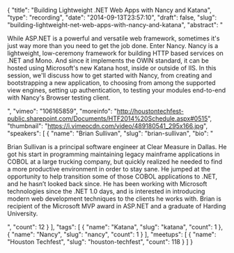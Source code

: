 {
  "title": "Building Lightweight .NET Web Apps with Nancy and Katana",
  "type": "recording",
  "date": "2014-09-13T23:57:10",
  "draft": false,
  "slug": "building-lightweight-net-web-apps-with-nancy-and-katana",
  "abstract": "<p>While ASP.NET is a powerful and versatile web framework, sometimes it's just way more than you need to get the job done. Enter Nancy. Nancy is a lightweight, low-ceremony framework for building HTTP based services on .NET and Mono. And since it implements the OWIN standard, it can be hosted using Microsoft's new Katana host, inside or outside of IIS. In this session, we'll discuss how to get started with Nancy, from creating and bootstrapping a new application, to choosing from among the supported view engines, setting up authentication, to testing your modules end-to-end with Nancy's Browser testing client.</p>",
  "vimeo": "106165859",
  "moreinfo": "http://houstontechfest-public.sharepoint.com/Documents/HTF2014%20Schedule.aspx#0515",
  "thumbnail": "https://i.vimeocdn.com/video/489180541_295x166.jpg",
  "speakers": [
    {
      "name": "Brian Sullivan",
      "slug": "brian-sullivan",
      "bio": "<p>Brian Sullivan is a principal software engineer at Clear Measure in Dallas. He got his start in programming maintaining legacy mainframe applications in COBOL at a large trucking company, but quickly realized he needed to find a more productive environment in order to stay sane. He jumped at the opportunity to help transition some of those COBOL applications to .NET, and he hasn’t looked back since. He has been working with Microsoft technologies since the .NET 1.0 days, and is interested in introducing modern web development techniques to the clients he works with. Brian is recipient of the Microsoft MVP award in ASP.NET and a graduate of Harding University.</p>",
      "count": 12
    }
  ],
  "tags": [
    {
      "name": "Katana",
      "slug": "katana",
      "count": 1
    },
    {
      "name": "Nancy",
      "slug": "nancy",
      "count": 1
    }
  ],
  "meetups": [
    {
      "name": "Houston Techfest",
      "slug": "houston-techfest",
      "count": 118
    }
  ]
}